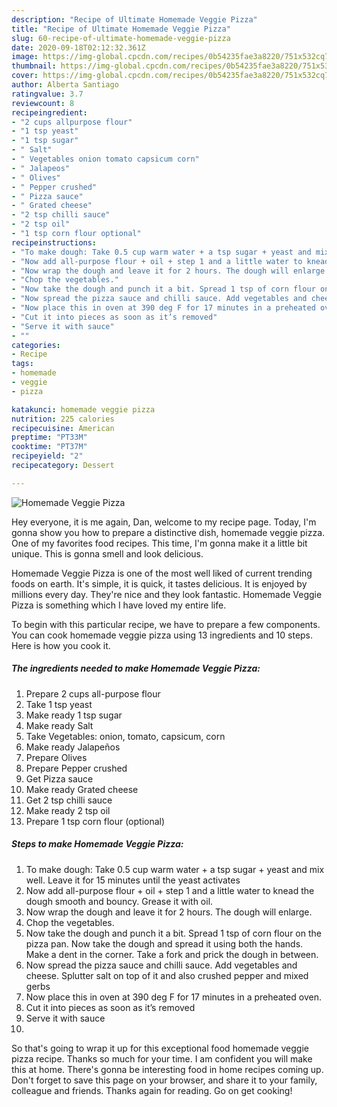 ```yaml
---
description: "Recipe of Ultimate Homemade Veggie Pizza"
title: "Recipe of Ultimate Homemade Veggie Pizza"
slug: 60-recipe-of-ultimate-homemade-veggie-pizza
date: 2020-09-18T02:12:32.361Z
image: https://img-global.cpcdn.com/recipes/0b54235fae3a8220/751x532cq70/homemade-veggie-pizza-recipe-main-photo.jpg
thumbnail: https://img-global.cpcdn.com/recipes/0b54235fae3a8220/751x532cq70/homemade-veggie-pizza-recipe-main-photo.jpg
cover: https://img-global.cpcdn.com/recipes/0b54235fae3a8220/751x532cq70/homemade-veggie-pizza-recipe-main-photo.jpg
author: Alberta Santiago
ratingvalue: 3.7
reviewcount: 8
recipeingredient:
- "2 cups allpurpose flour"
- "1 tsp yeast"
- "1 tsp sugar"
- " Salt"
- " Vegetables onion tomato capsicum corn"
- " Jalapeos"
- " Olives"
- " Pepper crushed"
- " Pizza sauce"
- " Grated cheese"
- "2 tsp chilli sauce"
- "2 tsp oil"
- "1 tsp corn flour optional"
recipeinstructions:
- "To make dough: Take 0.5 cup warm water + a tsp sugar + yeast and mix well. Leave it for 15 minutes until the yeast activates"
- "Now add all-purpose flour + oil + step 1 and a little water to knead the dough smooth and bouncy. Grease it with oil."
- "Now wrap the dough and leave it for 2 hours. The dough will enlarge."
- "Chop the vegetables."
- "Now take the dough and punch it a bit. Spread 1 tsp of corn flour on the pizza pan. Now take the dough and spread it using both the hands. Make a dent in the corner. Take a fork and prick the dough in between."
- "Now spread the pizza sauce and chilli sauce. Add vegetables and cheese. Splutter salt on top of it and also crushed pepper and mixed gerbs"
- "Now place this in oven at 390 deg F for 17 minutes in a preheated oven."
- "Cut it into pieces as soon as it’s removed"
- "Serve it with sauce"
- ""
categories:
- Recipe
tags:
- homemade
- veggie
- pizza

katakunci: homemade veggie pizza 
nutrition: 225 calories
recipecuisine: American
preptime: "PT33M"
cooktime: "PT37M"
recipeyield: "2"
recipecategory: Dessert

---
```



![Homemade Veggie Pizza](https://img-global.cpcdn.com/recipes/0b54235fae3a8220/751x532cq70/homemade-veggie-pizza-recipe-main-photo.jpg)

Hey everyone, it is me again, Dan, welcome to my recipe page. Today, I'm gonna show you how to prepare a distinctive dish, homemade veggie pizza. One of my favorites food recipes. This time, I'm gonna make it a little bit unique. This is gonna smell and look delicious.



Homemade Veggie Pizza is one of the most well liked of current trending foods on earth. It's simple, it is quick, it tastes delicious. It is enjoyed by millions every day. They're nice and they look fantastic. Homemade Veggie Pizza is something which I have loved my entire life.


To begin with this particular recipe, we have to prepare a few components. You can cook homemade veggie pizza using 13 ingredients and 10 steps. Here is how you cook it.

<!--inarticleads1-->

##### The ingredients needed to make Homemade Veggie Pizza:

1. Prepare 2 cups all-purpose flour
1. Take 1 tsp yeast
1. Make ready 1 tsp sugar
1. Make ready  Salt
1. Take  Vegetables: onion, tomato, capsicum, corn
1. Make ready  Jalapeños
1. Prepare  Olives
1. Prepare  Pepper crushed
1. Get  Pizza sauce
1. Make ready  Grated cheese
1. Get 2 tsp chilli sauce
1. Make ready 2 tsp oil
1. Prepare 1 tsp corn flour (optional)




<!--inarticleads2-->

##### Steps to make Homemade Veggie Pizza:

1. To make dough: Take 0.5 cup warm water + a tsp sugar + yeast and mix well. Leave it for 15 minutes until the yeast activates
1. Now add all-purpose flour + oil + step 1 and a little water to knead the dough smooth and bouncy. Grease it with oil.
1. Now wrap the dough and leave it for 2 hours. The dough will enlarge.
1. Chop the vegetables.
1. Now take the dough and punch it a bit. Spread 1 tsp of corn flour on the pizza pan. Now take the dough and spread it using both the hands. Make a dent in the corner. Take a fork and prick the dough in between.
1. Now spread the pizza sauce and chilli sauce. Add vegetables and cheese. Splutter salt on top of it and also crushed pepper and mixed gerbs
1. Now place this in oven at 390 deg F for 17 minutes in a preheated oven.
1. Cut it into pieces as soon as it’s removed
1. Serve it with sauce
1. 




So that's going to wrap it up for this exceptional food homemade veggie pizza recipe. Thanks so much for your time. I am confident you will make this at home. There's gonna be interesting food in home recipes coming up. Don't forget to save this page on your browser, and share it to your family, colleague and friends. Thanks again for reading. Go on get cooking!

